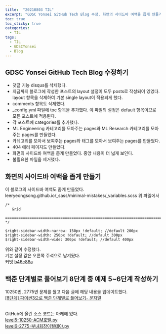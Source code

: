 ```yaml
---
title:  "20210803 TIL"
excerpt: "GDSC Yonsei GitHub Tech Blog 수정, 화면의 사이드바 여백을 좁게 만들기, 백준 단계별로 풀어보기 8단계 중 예제 5~6단계 작성(10250번, 2775번)"
toc: true
toc_sticky: true
categories:
  - TIL
tags:
  - TIL
  - GDSCYonsei
  - Blog
---
```


## GDSC Yonsei GitHub Tech Blog 수정하기
- 댓글 기능 disqus를 삭제했다.  
- 지금까지 블로그에 작성한 포스트의 layout 설정이 모두 posts로 작성되어 있었다.  
layout 항목을 삭제하여 기본 single layout이 적용되게 했다.  
- comments 항목도 삭제했다.  
- \_config.yml 파일에 toc 항목을 추가했다. 이 파일의 설정은 default 항목이므로 모든 포스트에 적용된다.  
- 각 포스트에 categories를 추가했다.  
- ML Engineering 카테고리를 모아주는 pages와 ML Research 카테고리를 모아주는 pages를 만들었다.  
- 카테고리를 모아서 보여주는 pages와 태그를 모아서 보여주는 pages를 만들었다.  
- 404 에러 페이지도 만들었다.  
- 화면의 사이드바 여백을 좁게 만들었다. 중앙 내용이 더 넓게 보인다.  
- 불필요한 파일을 제거했다.  

## 화면의 사이드바 여백을 좁게 만들기
이 블로그의 사이드바 여백도 좁게 만들었다.  
leeryeongsong.github.io\/\_sass/minimal-mistakes/\_variables.scss
위 파일에서  
```
/*
   Grid
   ========================================================================== */

$right-sidebar-width-narrow: 150px !default; //default 200px
$right-sidebar-width: 250px !default; //default 300px
$right-sidebar-width-wide: 300px !default; //default 400px

```
위와 같이 수정했다.  
기본 설정 값은 오른쪽 주석으로 남겨뒀다.  
커밋 [b46c88a](https://github.com/leeryeongsong/leeryeongsong.github.io/commit/b46c88a2e67bb4ca20f9a713eb8b56adf46c3794#diff-64403f4886cbe564a5f8ce4c49a05890d5f6639fe9d6ec4cffea27d352b88895)

## 백준 단계별로 풀어보기 8단계 중 예제 5\~6단계 작성하기  
10250번, 2775번 문제를 풀고 다음 글에 해당 내용을 업데이트했다.    
[[8단계] 파이썬3으로 백준 단계별로 풀어보기- 문자열](https://leeryeongsong.github.io/baekjoon/baekjoon-step-by-step-python3-step8/)  
<br>

GitHub에 올린 소스 코드는 아래에 있다.  
[level5-10250-ACM호텔.py](https://github.com/leeryeongsong/baekjoon-step-by-step-python3/blob/main/step8/level5-10250-ACM%ED%98%B8%ED%85%94.py)  
[level6-2775-부녀회장이될테야.py](https://github.com/leeryeongsong/baekjoon-step-by-step-python3/blob/main/step8/level6-2775-%EB%B6%80%EB%85%80%ED%9A%8C%EC%9E%A5%EC%9D%B4%EB%90%A0%ED%85%8C%EC%95%BC.py)
<br>
<br>
